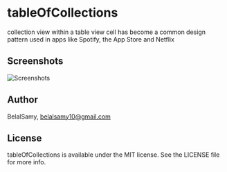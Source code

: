 # tableOfCollections

collection view within a table view cell has become a common design pattern used in apps like Spotify, the App Store and Netflix

## Screenshots

![Screenshots](https://user-images.githubusercontent.com/38237387/133815141-0fa9ecbf-6127-4925-8097-011b7bfabceb.png)

## Author

BelalSamy, belalsamy10@gmail.com

## License

tableOfCollections is available under the MIT license. See the LICENSE file for more info.
